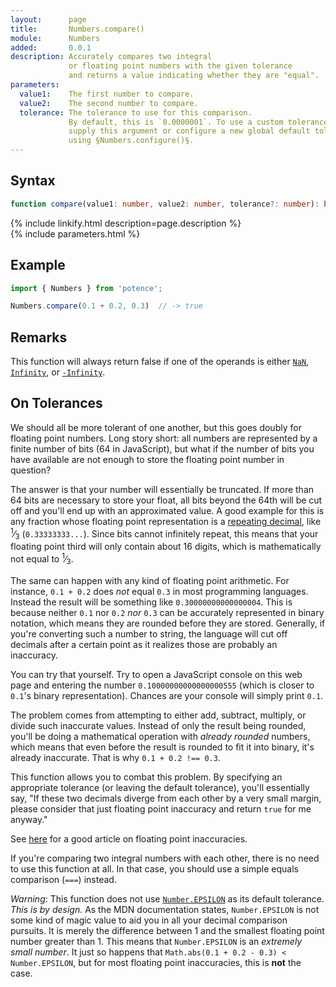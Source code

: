 ```yaml
---
layout:      page
title:       Numbers.compare()
module:      Numbers
added:       0.0.1
description: Accurately compares two integral
             or floating point numbers with the given tolerance
             and returns a value indicating whether they are "equal".
parameters:
  value1:    The first number to compare.
  value2:    The second number to compare.
  tolerance: The tolerance to use for this comparison.
             By default, this is `0.0000001`. To use a custom tolerance, either
             supply this argument or configure a new global default tolerance
             using §Numbers.configure()§.
---
```

## Syntax

```ts
function compare(value1: number, value2: number, tolerance?: number): boolean
```

<div class="description">{% include linkify.html description=page.description %}</div>
{% include parameters.html %}

## Example

```ts
import { Numbers } from 'potence';

Numbers.compare(0.1 + 0.2, 0.3)  // -> true
```

## Remarks

This function will always return false if one of the operands is either
[`NaN`](https://developer.mozilla.org/en-US/docs/Web/JavaScript/Reference/Global_Objects/Number/NaN),
[`Infinity`](https://developer.mozilla.org/en-US/docs/Web/JavaScript/Reference/Global_Objects/Number/POSITIVE_INFINITY),
or [`-Infinity`](https://developer.mozilla.org/en-US/docs/Web/JavaScript/Reference/Global_Objects/Number/NEGATIVE_INFINITY).

## On Tolerances

We should all be more tolerant of one another, but this goes doubly for floating
point numbers. Long story short: all numbers are represented by a finite number
of bits (64 in JavaScript), but what if the number of bits you have available
are not enough to store the floating point number in question?

The answer is that your number will essentially be truncated. If more than 64
bits are necessary to store your float, all bits beyond the 64th will be cut off
and you'll end up with an approximated value. A good example for this is any
fraction whose floating point representation is a [repeating
decimal](https://en.wikipedia.org/wiki/Repeating_decimal), like
<sup>1</sup>⁄<sub>3</sub> (`0.33333333...`). Since bits cannot infinitely
repeat, this means that your floating point third will only contain about 16
digits, which is mathematically not equal to <sup>1</sup>⁄<sub>3</sub>.

The same can happen with any kind of floating point arithmetic. For instance,
`0.1 + 0.2` does *not* equal `0.3` in most programming languages. Instead the
result will be something like `0.30000000000000004`. This is because neither `0.1`
nor `0.2` *nor* `0.3` can be accurately represented in binary notation, which means
they are rounded before they are stored. Generally, if you're converting such a
number to string, the language will cut off decimals after a certain point as it
realizes those are probably an inaccuracy.

You can try that yourself. Try to open a JavaScript console on this web page and
entering the number `0.10000000000000000555` (which is closer to `0.1`'s binary
representation). Chances are your console will simply print `0.1`.

The problem comes from attempting to either add, subtract, multiply, or divide
such inaccurate values. Instead of only the result being rounded, you'll be
doing a mathematical operation with *already rounded* numbers, which means that
even before the result is rounded to fit it into binary, it's already
inaccurate. That is why `0.1 + 0.2 !== 0.3`.

This function allows you to combat this problem. By specifying an appropriate
tolerance (or leaving the default tolerance), you'll essentially say, "If these
two decimals diverge from each other by a very small margin, please consider
that just floating point inaccuracy and return `true` for me anyway."

See
[here](https://indepth.dev/here-is-what-you-need-to-know-about-javascripts-number-type/)
for a good article on floating point inaccuracies.

If you're comparing two integral numbers with each other, there is no need to
use this function at all. In that case, you should use a simple equals
comparison (`===`) instead.

*Warning*: This function does not use
[`Number.EPSILON`](https://developer.mozilla.org/en-US/docs/Web/JavaScript/Reference/Global_Objects/Number/EPSILON)
as its default tolerance. *This is by design.*  As the MDN documentation states,
`Number.EPSILON` is not some kind of magic value to aid you in all your decimal
comparison pursuits. It is merely the difference between 1 and the smallest
floating point number greater than 1. This means that `Number.EPSILON` is an
*extremely small number*. It just so happens that `Math.abs(0.1 + 0.2 - 0.3) <
Number.EPSILON`, but for most floating point inaccuracies, this is **not** the
case.
